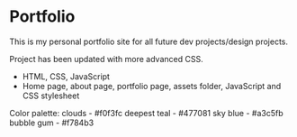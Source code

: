 # Portfolio

This is my personal portfolio site for all future dev projects/design projects.

Project has been updated with more advanced CSS.

- HTML, CSS, JavaScript
- Home page, about page, portfolio page, assets folder, JavaScript and CSS stylesheet

Color palette:
clouds - #f0f3fc
deepest teal - #477081
sky blue - #a3c5fb
bubble gum - #f784b3
